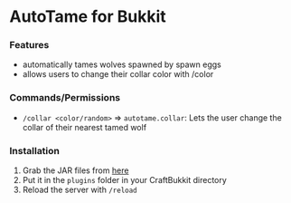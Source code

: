 # AutoTame for Bukkit

### Features
- automatically tames wolves spawned by spawn eggs
- allows users to change their collar color with /color

### Commands/Permissions
- `/collar <color/random>` => `autotame.collar`: Lets the user change the collar of their nearest tamed wolf

### Installation
1. Grab the JAR files from [here](http://dev.bukkit.org/bukkit-plugins/autotame/files/)
2. Put it in the `plugins` folder in your CraftBukkit directory
3. Reload the server with `/reload`